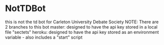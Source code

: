 # NotTDBot
 this is not the td bot for Carleton University Debate Society
NOTE: There are 2 branches to this bot
master: designed to have the api key stored in a local file "sectets"
heroku: designed to have the api key stored as an environment variable - also includes a "start" script
